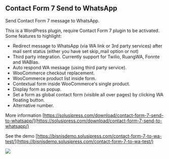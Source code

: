 ## Contact Form 7 Send to WhatsApp
Send Contact Form 7 message to WhatsApp.

This is a WordPress plugin, require Contact Form 7 plugin to be activated. Some features to highlight:

 - Redirect message to WhatsApp (via WA link or 3rd party services) after mail sent status (either you have set skip_mail option or not)
 - Third party integration. Currently support for Twilio, RuangWA, Fonnte and WABlas.
 - Auto respond WA message (using third party service).
 - WooCommerce checkout replacement.
 - WooCommerce product list inside form.
 - Contextual form inside WooCommerce's single product.
 - Display form as popup.
 - Set a form as global contact form (visible all over pages) by clicking WA floating button.
 - Alternative number.

More information [https://solusipress.com/download/contact-form-7-send-to-whatsapp/](https://solusipress.com/download/contact-form-7-send-to-whatsapp/)

See the demo [https://bisnisdemo.solusipress.com/contact-form-7-to-wa-test/](https://bisnisdemo.solusipress.com/contact-form-7-to-wa-test/)

[![](https://cdn.buymeacoffee.com/buttons/default-orange.png)](https://www.buymeacoffee.com/yeriepiscesa)